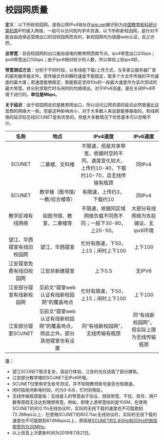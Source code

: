 # 校园网质量

**定义**：以下所称校园网，是指公网IPv4地址在[ipip.net](https://www.ipip.net/ip.html)被识别为[中国教育和科研计算机网](https://www.wikiwand.com/zh/%E4%B8%AD%E5%9B%BD%E6%95%99%E8%82%B2%E5%92%8C%E7%A7%91%E7%A0%94%E8%AE%A1%E7%AE%97%E6%9C%BA%E7%BD%91)IP的接入网络，一般可以访问校内学术资源。以下所称新校园网，是针对不能自由选择运营商出口的旧校园网而言的，新校园网均为锐捷web认证，反之亦然。

**总带宽**：目前校园网的出口接自成电的教育网西南节点。ipv4带宽出口2Gbps；ipv6带宽出口1Gbps；由于ipv6相对较少的人数，所以体验上较ipv4好。


**带宽测试方法**：分别于不同时段，以多线程下载/上传方式，与多家云服务器厂家的服务器传输文件。若传输文件的瞬时速度不能稳定，取多个大文件传输的平均速度的最大值；若速度能够稳定，取能稳定坚持10s的一段最大速度作为该次测试的最大带宽。并分别求取忙时与闲时的均值得出。对于IPv6测速，是在关闭IPv4环境下进行的。**单位是Mbps**。

**关于延迟**：由于校园网走的是教育网出口，所以访问公网资源的延迟必然普遍比运营商的网络大一些。但是这种影响尚小，对于大多数人来说是能够接收的。有线网络的延迟较无线SCUNET是有优势的。但是大多数情况下优势基本可以忽略不计。


| 名称 | 地点 | IPv4速度 | IPv6速度 |
| :-: | :-: | :-: | :-: |
| SCUNET | 二基楼、文科楼 | 不限速，但是共享带宽，依据时空的不同，速度变化较大，上传约10-40，下载约10-70，且无线传输有瓶颈 | 同IPv4 |
| SCUNET | 教学楼（图书馆/一教/综合楼等） | 有限速，上传约3，下载约10 | 同IPv4 |
| 教学区域有线网络 | 如图书馆、教室、二基楼等 | 不限速，依据同区域网络负载不同而不同；一般下30-80，上20-50。 | 大部分有线网络为先前铺设，无ipv6环境 |
| 望江、华西寝室有线旧校园网 | 望江、华西寝室 | 忙时有限速，下50，上15；闲时上下100 | 上下100 |
| 江安寝室免费有线旧校园网 | 江安非新建寝室 | 上下0.5 | 无IPV6 |
| 江安部分寝室有线新校园网 | 见前文“寝室web认证有线新校园网”的覆盖地点 | 忙时有限速，下50，上15；闲时上下100 | 上下100 |
| 江安部分寝室SCUNET | 见前文“寝室web认证有线新校园网”的覆盖地点，除此之外，部分其他寝室也有设置 | 同“有线新校园网”，无线传输有瓶颈 | 同“有线新校园网”，但实际上限为无线传输瓶颈 |

**注：**
- 望江SCUNET情况复杂，请自行体验。江安的也仅选取了部分建筑。
- 江安部分教学楼的SCUNET无IPv6环境。
- SCUNET仅使用学生账号测试，并不知晓教师账号是否也有限速。
- 闲时指夜间断电时段，约为0-6点，忙时则相反。
- 无线传输瓶颈是指：无线接入的带宽由于协议、频段带宽、干扰、信号、用户数等原因无法达到理想带宽。例如，即使上游带宽给的是100M，在使用SCUNET的802.11n无线协议时，实际的无线下载的速度也不可能跑到72.2Mbps以上，在使用SCUNET的802.11ac无线协议时，实际的无线下载的速度也不可能跑到87.6Mbps以上，原因是[SCUNET的2.4GHz和5GHz的频段带宽均为20MHz](https://zh.wikipedia.org/wiki/IEEE_802.11ac#802.11%E7%B6%B2%E8%B7%AF%E6%A8%99%E6%BA%96)。
- 以上信息上次更新时间为2019年7月21日。
